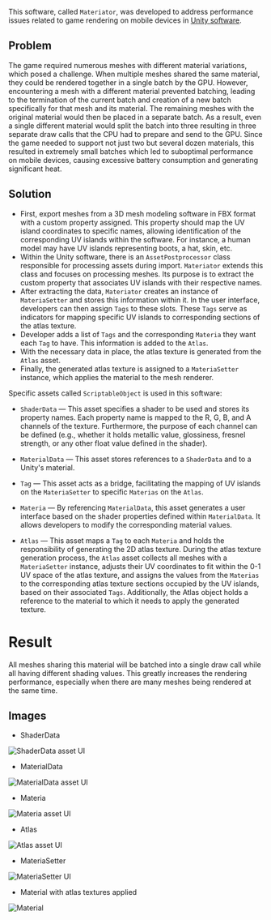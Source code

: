 This software, called `Materiator`, was developed to address performance issues related to game rendering on mobile devices in [Unity software](https://unity.com/).

## Problem
The game required numerous meshes with different material variations, which posed a challenge. When multiple meshes shared the same material, they could be rendered together in a single batch by the GPU. However, encountering a mesh with a different material prevented batching, leading to the termination of the current batch and creation of a new batch specifically for that mesh and its material. The remaining meshes with the original material would then be placed in a separate batch. As a result, even a single different material would split the batch into three resulting in three separate draw calls that the CPU had to prepare and send to the GPU. Since the game needed to support not just two but several dozen materials, this resulted in extremely small batches which led to suboptimal performance on mobile devices, causing excessive battery consumption and generating significant heat.

## Solution

- First, export meshes from a 3D mesh modeling software in FBX format with a custom property assigned. This property should map the UV island coordinates to specific names, allowing identification of the corresponding UV islands within the software. For instance, a human model may have UV islands representing boots, a hat, skin, etc.
- Within the Unity software, there is an `AssetPostprocessor` class responsible for processing assets during import. `Materiator` extends this class and focuses on processing meshes. Its purpose is to extract the custom property that associates UV islands with their respective names.
- After extracting the data, `Materiator` creates an instance of `MateriaSetter` and stores this information within it. In the user interface, developers can then assign `Tags` to these slots. These `Tags` serve as indicators for mapping specific UV islands to corresponding sections of the atlas texture.
- Developer adds a list of `Tags` and the corresponding `Materia` they want each `Tag` to have. This information is added to the `Atlas`.
- With the necessary data in place, the atlas texture is generated from the `Atlas` asset.
- Finally, the generated atlas texture is assigned to a `MateriaSetter` instance, which applies the material to the mesh renderer.

Specific assets called `ScriptableObject` is used in this software:

- `ShaderData` — This asset specifies a shader to be used and stores its property names. Each property name is mapped to the R, G, B, and A channels of the texture. Furthermore, the purpose of each channel can be defined (e.g., whether it holds metallic value, glossiness, fresnel strength, or any other float value defined in the shader).

- `MaterialData` — This asset stores references to a `ShaderData` and to a Unity's material.

- `Tag` — This asset acts as a bridge, facilitating the mapping of UV islands on the `MateriaSetter` to specific `Materias` on the `Atlas`.

- `Materia` — By referencing `MaterialData`, this asset generates a user interface based on the shader properties defined within `MaterialData`. It allows developers to modify the corresponding material values.

- `Atlas` — This asset maps a `Tag` to each `Materia` and holds the responsibility of generating the 2D atlas texture. During the atlas texture generation process, the `Atlas` asset collects all meshes with a `MateriaSetter` instance, adjusts their UV coordinates to fit within the 0-1 UV space of the atlas texture, and assigns the values from the `Materias` to the corresponding atlas texture sections occupied by the UV islands, based on their associated `Tags`. Additionally, the Atlas object holds a reference to the material to which it needs to apply the generated texture.

# Result

All meshes sharing this material will be batched into a single draw call while all having different shading values. This greatly increases the rendering performance, especially when there are many meshes being rendered at the same time.

## Images

- ShaderData

![ShaderData asset UI](/images/shader-data.png)

- MaterialData

![MaterialData asset UI](/images/material-data.png)

- Materia

![Materia asset UI](/images/materia.png)

- Atlas

![Atlas asset UI](/images/materia-atlas.png)

- MateriaSetter

![MateriaSetter UI](/images/materia-setter.png)

- Material with  atlas textures applied

![Material](/images/material.png)
